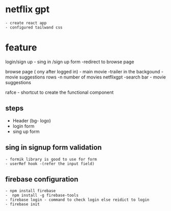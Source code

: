 # netflix gpt
    - create react app
    - configured tailwand css

# feature 
login/sign up
    - sing in /sign up form
    -redirect to browse page

browse page ( ony after logged in)
    - main movie
        -trailer in the backgound
        -movie suggestions rows
            -n number of movies
netflixgpt
    -search bar
    - movie suggestions
    

rafce - shortcut to create the functional component


## steps
 - Header (bg- logo)
 - login form 
 - sing up form

## sing in signup form validation
    - formik library is good to use for form
    - userRef hook -(refer the input field)

## firebase configuration
    - npm install firebase
    -  npm install -g firebase-tools 
    - firebase login - command to check login else reidict to login 
    - firebase init 

